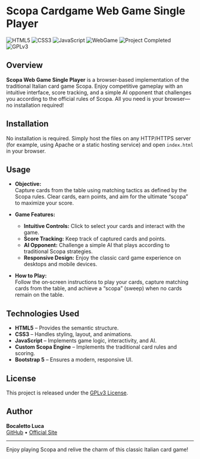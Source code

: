 # Scopa Cardgame Web Game Single Player

![HTML5](https://img.shields.io/badge/HTML5-E34F26?logo=html5&style=for-the-badge)
![CSS3](https://img.shields.io/badge/CSS3-1572B6?logo=css3&style=for-the-badge)
![JavaScript](https://img.shields.io/badge/JavaScript-F7DF1E?logo=javascript&style=for-the-badge)
![WebGame](https://img.shields.io/badge/WebGame-Scopa-blue?style=for-the-badge)
![Project Completed](https://img.shields.io/badge/Project-Completed-green?style=for-the-badge)
![GPLv3](https://img.shields.io/badge/License-GPLv3-blue?style=for-the-badge)

## Overview

**Scopa Web Game Single Player** is a browser‑based implementation of the traditional Italian card game Scopa. Enjoy competitive gameplay with an intuitive interface, score tracking, and a simple AI opponent that challenges you according to the official rules of Scopa. All you need is your browser—no installation required!

## Installation

No installation is required. Simply host the files on any HTTP/HTTPS server (for example, using Apache or a static hosting service) and open `index.html` in your browser.

## Usage

- **Objective:**  
  Capture cards from the table using matching tactics as defined by the Scopa rules. Clear cards, earn points, and aim for the ultimate “scopa” to maximize your score.

- **Game Features:**  
  - **Intuitive Controls:** Click to select your cards and interact with the game.
  - **Score Tracking:** Keep track of captured cards and points.
  - **AI Opponent:** Challenge a simple AI that plays according to traditional Scopa strategies.
  - **Responsive Design:** Enjoy the classic card game experience on desktops and mobile devices.

- **How to Play:**  
  Follow the on‑screen instructions to play your cards, capture matching cards from the table, and achieve a “scopa” (sweep) when no cards remain on the table.

## Technologies Used

- **HTML5** – Provides the semantic structure.
- **CSS3** – Handles styling, layout, and animations.
- **JavaScript** – Implements game logic, interactivity, and AI.
- **Custom Scopa Engine** – Implements the traditional card rules and scoring.
- **Bootstrap 5** – Ensures a modern, responsive UI.

## License

This project is released under the [GPLv3 License](https://www.gnu.org/licenses/gpl-3.0.en.html).

## Author

**Bocaletto Luca**  
[GitHub](https://bocaletto-luca.github.io) • [Official Site](https://bocalettoluca.altervista.org)

---

Enjoy playing Scopa and relive the charm of this classic Italian card game!
